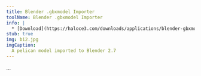 ```yaml
---
title: Blender .gbxmodel Importer
toolName: Blender .gbxmodel Importer
info: |
  * [Download](https://haloce3.com/downloads/applications/blender-gbxmodel-importer-v0-5-1/)
stub: true
img: bi2.jpg
imgCaption:
  A pelican model imported to Blender 2.7
---
```

...
